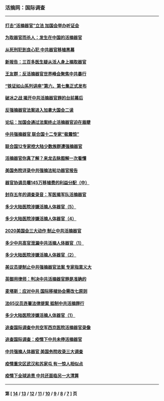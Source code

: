 ### 活摘网：国际调查
---
#### [打击“活摘器官”立法 加国会举办听证会](../../pages/nf5947/n13869362.md?12140430) 
#### [为取器官而杀人：发生在中国的活摘器官](../../pages/nf5947/n13794731.md?12140430) 
#### [从死刑犯到良心犯 中共器官移植黑幕](../../pages/nf5947/n13764669.md?12140430) 
#### [新报告：三百多医生疑从活人身上摘取器官](../../pages/nf5947/n13703044.md?12140430) 
#### [王友群：反活摘器官世界峰会聚焦中共暴行](../../pages/nf5947/n13250738.md?12140430) 
#### [“铁证如山系列讲座”第六、第七集正式发布](../../pages/nf5947/n13106287.md?12140430) 
#### [破冰之战 揭开中共活摘器官罪的台前幕后](../../pages/nf5947/n13082457.md?12140430) 
#### [反强摘器官法案进入加拿大国会二读](../../pages/nf5947/n13033450.md?12140430) 
#### [论坛：加国会通过法案终止活摘器官迫在眉睫](../../pages/nf5947/n13029839.md?12140430) 
#### [中共强摘器官 联合国十二专家“极震惊”](../../pages/nf5947/n13024313.md?12140430) 
#### [联合国12专家控大陆少数族群遭强摘器官](../../pages/nf5947/n13023877.md?12140430) 
#### [活摘器官你真了解？来龙去脉图解一次看懂](../../pages/nf5947/n13013820.md?12140430) 
#### [美国务院详录中共强摘法轮功器官报告](../../pages/nf5947/n12944519.md?12140430) 
#### [器官协调员曝145万移植费的利益分配（中）](../../pages/nf5947/n12894547.md?12140430) 
#### [封存五年的调查录音：军医揭军队活摘器官](../../pages/nf5947/n12798692.md?12140430) 
#### [多少大陆医院涉嫌活摘人体器官（5）](../../pages/nf5947/n12768383.md?12140430) 
#### [多少大陆医院涉嫌活摘人体器官（4）](../../pages/nf5947/n12664434.md?12140430) 
#### [2020美国会三大动作 制止中共活摘器官](../../pages/nf5947/n12682004.md?12140430) 
#### [多少中共高官泄漏中共活摘人体器官（1）](../../pages/nf5947/n12671234.md?12140430) 
#### [多少大陆医院涉嫌活摘人体器官（2）](../../pages/nf5947/n12655589.md?12140430) 
#### [美议员提制止中共强摘器官法案 专家指意义大](../../pages/nf5947/n12630561.md?12140430) 
#### [英御用律师：判决中共活摘器官罪是准确的](../../pages/nf5947/n12580740.md?12140430) 
#### [麦塔斯：应对中共 国际移植协会需改七原则](../../pages/nf5947/n12514711.md?12140430) 
#### [法65议员连署法律提案 抵制中共活摘罪行](../../pages/nf5947/n12437047.md?12140430) 
#### [多少大陆医院涉嫌活摘人体器官（1）](../../pages/nf5947/n12414284.md?12140430) 
#### [追查国际调查中共空军西京医院活摘器官录像](../../pages/nf5947/n12348837.md?12140430) 
#### [追查国际调查：疫情下中共未停活摘器官](../../pages/nf5947/n12273415.md?12140430) 
#### [中共强摘人体器官 美国务院收录三大调查](../../pages/nf5947/n12181488.md?12140430) 
#### [疫情重灾区武汉和苏家屯 有一惊人相似点](../../pages/nf5947/n12150824.md?12140430) 
#### [疫情下全球追责 中共还面临另一大清算](../../pages/nf5947/n12070397.md?12140430) 

---
#### 第 [ [14](./14.md?12140430) / [13](./13.md?12140430) / [12](./12.md?12140430) / [11](./11.md?12140430) / [10](./10.md?12140430) / [9](./9.md?12140430) / [8](./8.md?12140430) / [7](./7.md?12140430) ] 页
